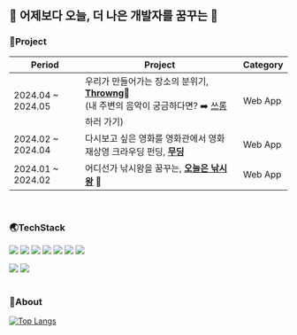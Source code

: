 ## 🐬 어제보다 오늘, 더 나은 개발자를 꿈꾸는 🐬

### 💙Project
|Period|Project|Category|
|------|---|---|
|2024.04 ~ 2024.05|우리가 만들어가는 장소의 분위기, [**Throwng**](https://github.com/skyungg/throwng)🥈 <br/> (내 주변의 음악이 궁금하다면? ➡️ [쓰롱](https://throwng.store)하러 가기) |Web App|
|2024.02 ~ 2024.04|다시보고 싶은 영화를 영화관에서 영화 재상영 크라우딩 펀딩, [**무딩**](https://github.com/skyungg/mooding) |Web App|
|2024.01 ~ 2024.02|어디선가 낚시왕을 꿈꾸는, [**오늘은 낚시왕**](https://github.com/skyungg/fishing-king-of-today) 🥇|Web App|
</br>


### 🌏TechStack
<img src="https://img.shields.io/badge/springboot-6DB33F?style=for-the-badge&logo=springboot&logoColor=white"> <img src="https://img.shields.io/badge/JPA-59666C?style=for-the-badge&logo=hibernate&logoColor=white"> <img src="https://img.shields.io/badge/JAVA-007396?style=for-the-badge&logo=java&logoColor=white"> <img src="https://img.shields.io/badge/JSP-ffd400?style=for-the-badge&logo=JSP&logoColor=white"> <img src="https://img.shields.io/badge/mysql-4479A1?style=for-the-badge&logo=mysql&logoColor=white"> <img src="https://img.shields.io/badge/python-3776AB?style=for-the-badge&logo=python&logoColor=white"> <img src="https://img.shields.io/badge/vue.js-4FC08D?style=for-the-badge&logo=vue.js&logoColor=white">

<img src="https://img.shields.io/badge/github-181717?style=for-the-badge&logo=github&logoColor=white"> <img src="https://img.shields.io/badge/jira-0052CC?style=for-the-badge&logo=jira&logoColor=white">   
</br>

### 💎About
[![Top Langs](https://github-readme-stats.vercel.app/api/top-langs/?username=skyungg)](https://github.com/anuraghazra/github-readme-stats)
